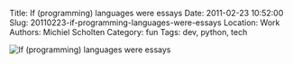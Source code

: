Title: If (programming) languages were essays
Date: 2011-02-23 10:52:00
Slug: 20110223-if-programming-languages-were-essays
Location: Work
Authors: Michiel Scholten
Category: fun
Tags: dev, python, tech

<img src="http://dammit.nl/images/content/if_programminglanguagues_were_essays.jpg" alt="If (programming) languages were essays" title="If (programming) languages were essays" />
